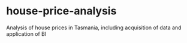 # house-price-analysis
Analysis of house prices in Tasmania, including acquisition of data and application of BI
